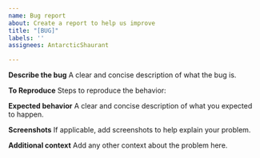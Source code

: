 ```yaml
---
name: Bug report
about: Create a report to help us improve
title: "[BUG]"
labels: ''
assignees: AntarcticShaurant

---
```


**Describe the bug**
A clear and concise description of what the bug is.

**To Reproduce**
Steps to reproduce the behavior:

**Expected behavior**
A clear and concise description of what you expected to happen.

**Screenshots**
If applicable, add screenshots to help explain your problem.

**Additional context**
Add any other context about the problem here.
